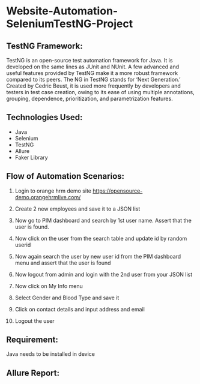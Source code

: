 # Website-Automation-SeleniumTestNG-Project

## TestNG Framework:
TestNG is an open-source test automation framework for Java. It is developed on the same lines as JUnit and NUnit. 
A few advanced and useful features provided by TestNG make it a more robust framework compared to its peers. 
The NG in TestNG stands for ‘Next Generation.’ Created by Cedric Beust, it is used more frequently by developers and testers in test case creation, owing to its ease of using multiple annotations, grouping, dependence, prioritization, and parametrization features.

## Technologies Used:
- Java
- Selenium 
- TestNG
- Allure
- Faker Library

## Flow of Automation Scenarios:
1. Login to orange hrm demo site
https://opensource-demo.orangehrmlive.com/

2. Create 2 new employees and save it to a JSON list
3. Now go to PIM dashboard and search by 1st user name. Assert that the user is found.
4. Now click on the user from the search table and update id by random userid
5. Now again search the user by new user id from the PIM dashboard menu and assert that the user is found
6. Now logout from admin and login with the 2nd user from your JSON list
7. Now click on My Info menu
8. Select Gender and Blood Type and save it
9. Click on contact details and input address and email
10. Logout the user

## Requirement:
Java needs to be installed in device

## Allure Report:
